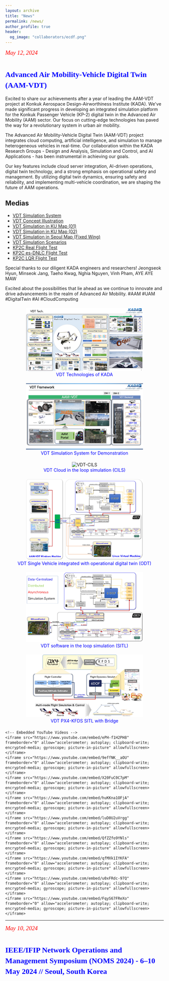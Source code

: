 ```yaml
---
layout: archive
title: "News"
permalink: /news/
author_profile: true
header:
  og_image: "collaborators/ecdf.png"
---
```


<span style="font-family: times, serif; font-size:14pt; font-style:italic; color:red"> May 12, 2024 </span>

# <span style="font-family: times, serif; font-size:18pt; font-style:bold; color:blue"> Advanced Air Mobility-Vehicle Digital Twin (AAM-VDT) </span>

Excited to share our achievements after a year of leading the AAM-VDT project at Konkuk Aerospace Design-Airworthiness Institute (KADA). We've made significant progress in developing an integrated simulation platform for the Konkuk Passenger Vehicle (KP-2) digital twin in the Advanced Air Mobility (AAM) sector. Our focus on cutting-edge technologies has paved the way for a revolutionary system in urban air mobility.

The Advanced Air Mobility-Vehicle Digital Twin (AAM-VDT) project integrates cloud computing, artificial intelligence, and simulation to manage heterogeneous vehicles in real-time. Our collaboration within the KADA Research Groups - Design and Analysis, Simulation and Control, and AI Applications - has been instrumental in achieving our goals.

Our key features include cloud server integration, AI-driven operations, digital twin technology, and a strong emphasis on operational safety and management. By utilizing digital twin dynamics, ensuring safety and reliability, and implementing multi-vehicle coordination, we are shaping the future of AAM operations.

## Medias

- [VDT Simulation System](https://youtu.be/ePH-f1H2PH8)
- [VDT Concept Illustration](https://youtu.be/9effNK__aOU)
- [VDT Simulation in KU Map (01)](https://youtu.be/X20FuC0C7pM)
- [VDT Simulation in KU Map (02)](https://youtu.be/huKKna1OFjA)
- [VDT Simulation in Seoul Map (Fixed Wing)](https://youtu.be/luD0U2uVrgg)
- [VDT Simulation Scenarios](https://youtu.be/QfZZfo9YNls)
- [KP2C Real Flight Test](https://youtu.be/qfMXk1IYKFA)
- [KP2C es-DNLC Flight Test](https://youtu.be/u0xFRdc-97Q)
- [KP2C LQR Flight Test](https://youtu.be/FqyS67FReXo)

Special thanks to our diligent KADA engineers and researchers! Jeongseok Hyun, Minseok Jang, Taeho Kwag, Nghia Nguyen, Vinh Pham, AYE AYE MAW

Excited about the possibilities that lie ahead as we continue to innovate and drive advancements in the realm of Advanced Air Mobility. #AAM #UAM #DigitalTwin #AI #CloudComputing

<html lang="en">
<head>
    <meta charset="UTF-8">
    <meta name="viewport" content="width=device-width, initial-scale=1.0">
    <title>Gallery of Images and Videos</title>
    <style>
        figure {
            text-align: center;
            margin: 20px;
        }
        figcaption {
            color: blue;
        }
        img {
            width: 80%;
            height: auto;
        }
        iframe {
            width: 80%;
            height: 315px;
            margin: 20px auto;
            display: block;
        }
    </style>
</head>
<body>
    <figure>
        <img src="../images/news/240512/AAM-VDT/VDT Techs..jpg" alt="VDT Techs">
        <figcaption>VDT Technologies of KADA</figcaption>
    </figure>
    <figure>
        <img src="../images/news/240512/AAM-VDT/VDT Simulation System.jpg" alt="VDT Simulation System">
        <figcaption>VDT Simulation System for Demonstration</figcaption>
    </figure>
    <figure>
        <img src="../images/news/240512/AAM-VDT/VDT-CILS.jpg" alt="VDT-CILS">
        <figcaption> VDT Cloud in the loop simulation (CILS) </figcaption>
    </figure>
    <figure>
        <img src="../images/news/240512/AAM-VDT/VDT-Single-ODT.jpg" alt="VDT Single ODT">
        <figcaption>VDT Single Vehicle integrated with operational digital twin (ODT)</figcaption>
    </figure>
    <figure>
        <img src="../images/news/240512/AAM-VDT/VDT-SITL.jpg" alt="VDT SITL">
        <figcaption>VDT software in the loop simulation (SITL)</figcaption>
    </figure>
    <figure>
        <img src="../images/news/240512/AAM-VDT/VDT-SITL-Simplified.jpg" alt="VDT SITL Simplified">
        <figcaption>VDT PX4-KFDS SITL with Bridge</figcaption>
    </figure>

    <!-- Embedded YouTube Videos -->
    <iframe src="https://www.youtube.com/embed/ePH-f1H2PH8" frameborder="0" allow="accelerometer; autoplay; clipboard-write; encrypted-media; gyroscope; picture-in-picture" allowfullscreen></iframe>
    <iframe src="https://www.youtube.com/embed/9effNK__aOU" frameborder="0" allow="accelerometer; autoplay; clipboard-write; encrypted-media; gyroscope; picture-in-picture" allowfullscreen></iframe>
    <iframe src="https://www.youtube.com/embed/X20FuC0C7pM" frameborder="0" allow="accelerometer; autoplay; clipboard-write; encrypted-media; gyroscope; picture-in-picture" allowfullscreen></iframe>
    <iframe src="https://www.youtube.com/embed/huKKna1OFjA" frameborder="0" allow="accelerometer; autoplay; clipboard-write; encrypted-media; gyroscope; picture-in-picture" allowfullscreen></iframe>
    <iframe src="https://www.youtube.com/embed/luD0U2uVrgg" frameborder="0" allow="accelerometer; autoplay; clipboard-write; encrypted-media; gyroscope; picture-in-picture" allowfullscreen></iframe>
    <iframe src="https://www.youtube.com/embed/QfZZfo9YNls" frameborder="0" allow="accelerometer; autoplay; clipboard-write; encrypted-media; gyroscope; picture-in-picture" allowfullscreen></iframe>
    <iframe src="https://www.youtube.com/embed/qfMXk1IYKFA" frameborder="0" allow="accelerometer; autoplay; clipboard-write; encrypted-media; gyroscope; picture-in-picture" allowfullscreen></iframe>
    <iframe src="https://www.youtube.com/embed/u0xFRdc-97Q" frameborder="0" allow="accelerometer; autoplay; clipboard-write; encrypted-media; gyroscope; picture-in-picture" allowfullscreen></iframe>
    <iframe src="https://www.youtube.com/embed/FqyS67FReXo" frameborder="0" allow="accelerometer; autoplay; clipboard-write; encrypted-media; gyroscope; picture-in-picture" allowfullscreen></iframe>

</body>
</html>

------------------

<span style="font-family: times, serif; font-size:14pt; font-style:italic; color:red"> May 10, 2024 </span>

# <span style="font-family: times, serif; font-size:18pt; font-style:bold; color:blue"> IEEE/IFIP Network Operations and Management Symposium (NOMS 2024) - 6–10 May 2024 // Seoul, South Korea </span>
